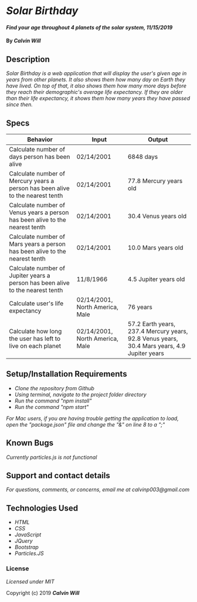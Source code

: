 # _Solar Birthday_

#### _Find your age throughout 4 planets of the solar system, 11/15/2019_

#### By _**Calvin Will**_

## Description

_Solar Birthday is a web application that will display the user's given age in years from other planets. It also shows them how many day on Earth they have lived. On top of that, it also shows them how many more days before they reach their demographic's average life expectancy. If they are older than their life expectancy, it shows them how many years they have passed since then._

## Specs
| Behavior  | Input  | Output  |
|---|---|---|
| Calculate number of days person has been alive  | 02/14/2001   | 6848 days  |
| Calculate number of Mercury years a person has been alive to the nearest tenth | 02/14/2001  | 77.8 Mercury years old |
| Calculate number of Venus years a person has been alive to the nearest tenth | 02/14/2001  | 30.4 Venus years old  |
| Calculate number of Mars years a person has been alive to the nearest tenth  | 02/14/2001  | 10.0 Mars years old |
| Calculate number of Jupiter years a person has been alive to the nearest tenth  | 11/8/1966  | 4.5 Jupiter years old |
| Calculate user's life expectancy  | 02/14/2001, North America, Male  | 76 years |
| Calculate how long the user has left to live on each planet | 02/14/2001, North America, Male  | 57.2 Earth years, 237.4 Mercury years, 92.8 Venus years, 30.4 Mars years, 4.9 Jupiter years |

## Setup/Installation Requirements

* _Clone the repository from Github_
* _Using terminal, navigate to the project folder directory_
* _Run the command "npm install"_
* _Run the command "npm start"_


_For Mac users, if you are having trouble getting the application to load, open the "package.json" file and change the "&" on line 8 to a ";"_

## Known Bugs

_Currently particles.js is not functional_

## Support and contact details

_For questions, comments, or concerns, email me at calvinp003@gmail.com_

## Technologies Used

* _HTML_
* _CSS_
* _JavaScript_
* _JQuery_
* _Bootstrap_
* _Particles.JS_

### License

*Licensed under MIT*

Copyright (c) 2019 **_Calvin Will_**

